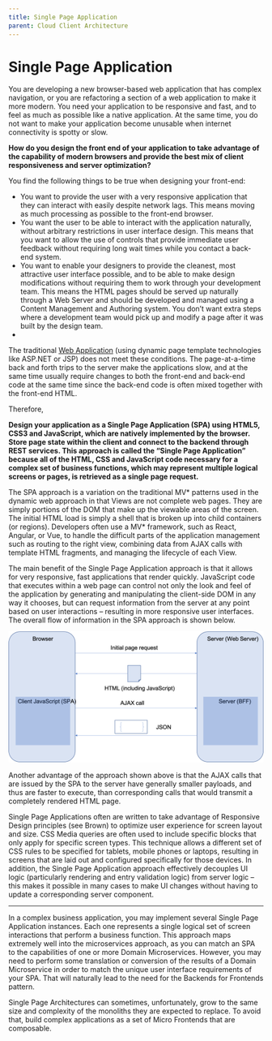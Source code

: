 ```yaml
---
title: Single Page Application
parent: Cloud Client Architecture
---
```

# Single Page Application

You are developing a new browser-based web application that has complex navigation, or you are refactoring a section of a web application to make it more modern.  You need your application to be responsive and fast, and to feel as much as possible like a native application.  At the same time, you do not want to make your application become unusable when internet connectivity is spotty or slow.

**How do you design the front end of your application to take advantage of the capability of modern browsers and provide the best mix of client responsiveness and server optimization?**

You find the following things to be true when designing your front-end:

- You want to provide the user with a very responsive application that they can interact with easily despite network lags.  This means moving as much processing as possible to the front-end browser.
- You want the user to be able to interact with the application naturally, without arbitrary restrictions in user interface design.  This means that you want to allow the use of controls that provide immediate user feedback without requiring long wait times while you contact a back-end system.
- You want to enable your designers to provide the cleanest, most attractive user interface possible, and to be able to make design modifications without requiring them to work through your development team.  This means the HTML pages should be served up naturally through a Web Server and should be developed and managed using a Content Management and Authoring system.  You don’t want extra steps where a development team would pick up and modify a page after it was built by the design team.
- 
The traditional [Web Application](Web-Application.md) (using dynamic page template technologies like ASP.NET or JSP) does not meet these conditions.  The page-at-a-time back and forth trips to the server make the applications slow, and at the same time usually require changes to both the front-end and back-end code at the same time since the back-end code is often mixed together with the front-end HTML.

Therefore,

**Design your application as a Single Page Application (SPA) using HTML5, CSS3 and JavaScript, which are natively implemented by the browser. Store page state within the client and connect to the backend through REST services. This approach is called the “Single Page Application” because all of the HTML, CSS and JavaScript code necessary for a complex set of business functions, which may represent multiple logical screens or pages, is retrieved as a single page request.**

The SPA approach is a variation on the traditional MV* patterns used in the dynamic web approach in that Views are not complete web pages.  They are simply portions of the DOM that make up the viewable areas of the screen.   The initial HTML load is simply a shell that is broken up into child containers (or regions).  Developers often use a MV*  framework, such as React, Angular, or Vue, to handle the difficult parts of the application management such as routing to the right view, combining data from AJAX calls with template HTML fragments, and managing the lifecycle of each View.

The main benefit of the Single Page Application approach is that it allows for very responsive, fast applications that render quickly. JavaScript code that executes within a web page can control not only the look and feel of the application by generating and manipulating the client-side DOM in any way it chooses, but can request information from the server at any point based on user interactions – resulting in more responsive user interfaces. The overall flow of information in the SPA approach is shown below.
 
![SPA Interactions](../assets/SPA.png)

Another advantage of the approach shown above is that the AJAX calls that are issued by the SPA to the server have generally smaller payloads, and thus are faster to execute, than corresponding calls that would transmit a completely rendered HTML page. 

Single Page Applications often are written to take advantage of Responsive Design principles (see Brown) to optimize user experience for screen layout and size. CSS Media queries are often used to include specific blocks that only apply for specific screen types. This technique allows a different set of CSS rules to be specified for tablets, mobile phones or laptops, resulting in screens that are laid out and configured specifically for those devices. In addition, the Single Page Application approach effectively decouples UI logic (particularly rendering and entry validation logic) from server logic – this makes it possible in many cases to make UI changes without having to update a corresponding server component.

* * *

In a complex business application, you may implement several Single Page Application instances. Each one represents a single logical set of screen interactions that perform a business function. This approach maps extremely well into the microservices approach, as you can match an SPA to the capabilities of one or more Domain Microservices. However, you may need to perform some translation or conversion of the results of a Domain Microservice in order to match the unique user interface requirements of your SPA. That will naturally lead to the need for the Backends for Frontends pattern.

Single Page Architectures can sometimes, unfortunately, grow to the same size and complexity of the monoliths they are expected to replace. To avoid that, build complex applications as a set of Micro Frontends that are composable.

